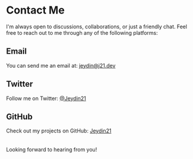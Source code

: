 # Contact Me

I'm always open to discussions, collaborations, or just a friendly chat. Feel free to reach out to me through any of the following platforms:

## Email
You can send me an email at: [jeydin@j21.dev](mailto:jeydin@j21.dev)

## Twitter
Follow me on Twitter: [@Jeydin21](https://twitter.com/Jeydin21)

## GitHub
Check out my projects on GitHub: [Jeydin21](https://github.com/Jeydin21)
&nbsp;  
&nbsp;  
&nbsp;  
Looking forward to hearing from you!